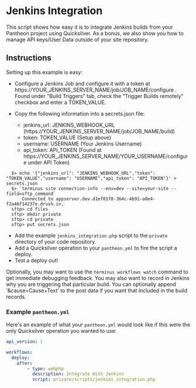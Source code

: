 # Jenkins Integration #

This script shows how easy it is to integrate Jenkins builds from your Pantheon project using Quicksilver. As a bonus, we also show you how to manage API keys/User Data outside of your site repository.

## Instructions ##

Setting up this example is easy:

- Configure a Jenkins Job and configure it with a token at https://YOUR_JENKINS_SERVER_NAME/job/JOB_NAME/configure . Found under "Build Triggers" tab, check the "Trigger Builds remotely" checkbox and enter a TOKEN_VALUE.

- Copy the following information into a secrets.json file:
	- jenkins_url: JENKINS_WEBHOOK_URL (https://YOUR_JENKINS_SERVER_NAME/job/JOB_NAME/build)
	- token: TOKEN_VALUE (Setup above)
	- username: USERNAME (Your Jenkins Username)
	- api_token: API_TOKEN (Found at https://YOUR_JENKINS_SERVER_NAME/YOUR_USERNAME/configure under API Token)

```shell
  $> echo '{"jenkins_url": "JENKINS_WEBHOOK_URL","token": "TOKEN_VALUE","username": "USERNAME","api_token": "API_TOKEN"}' > secrets.json
  $> `terminus site connection-info --env=dev --site=your-site --field=sftp_command`
      Connected to appserver.dev.d1ef01f8-364c-4b91-a8e4-f2a46f14237e.drush.in.
  sftp> cd files
  sftp> mkdir private
  sftp> cd private
  sftp> put secrets.json

```

- Add the example `jenkins_integration.php` script to the `private` directory of your code repository.
- Add a Quicksilver operation to your `pantheon.yml` to fire the script a deploy.
- Test a deploy out!

Optionally, you may want to use the `terminus workflows watch` command to get immediate debugging feedback. You may also want to record in Jenkins why you are triggering that particular build. You can optionally append '&cause=Cause+Text' to the post data if you want that included in the build records. 

### Example `pantheon.yml` ###

Here's an example of what your `pantheon.yml` would look like if this were the only Quicksilver operation you wanted to use:

```yaml
api_version: 1

workflows:
  deploy:
    after:
        - type: webphp
          description: Integrate With Jenkins
          script: private/scripts/jenkins_integration.php
```
